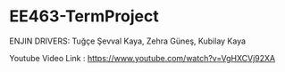 # EE463-TermProject
ENJIN DRIVERS: 
Tuğçe Şevval Kaya,
Zehra Güneş, 
Kubilay Kaya

Youtube Video Link : https://www.youtube.com/watch?v=VgHXCVj92XA


